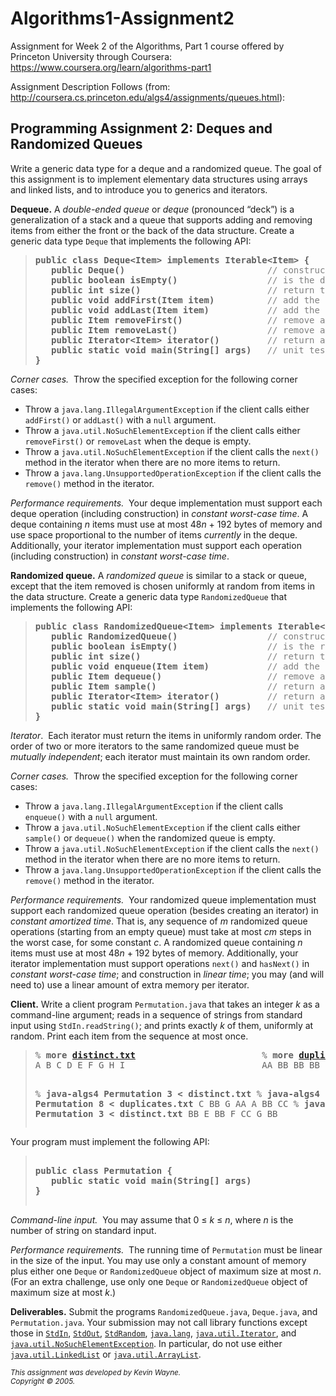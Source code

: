 # Algorithms1-Assignment2
Assignment for Week 2 of the Algorithms, Part 1 course offered by Princeton University through Coursera: https://www.coursera.org/learn/algorithms-part1

Assignment Description Follows (from: http://coursera.cs.princeton.edu/algs4/assignments/queues.html):

<h2>Programming Assignment 2: Deques and Randomized Queues</h2>
<p>

Write a generic data type for a deque and a randomized queue.
The goal of this assignment is to implement elementary data structures
using arrays and linked lists, and to introduce you to generics and
iterators.


<p>
<b>Dequeue.</b>
A <em>double-ended queue</em> or <em>deque</em> (pronounced “deck”)
is a generalization of a 
stack and a queue that supports adding and removing items 
from either the front or the back of the data structure.
Create a generic data type <code>Deque</code> that implements the following API:

<blockquote>
<pre>
<b>public class Deque&lt;Item&gt; implements Iterable&lt;Item&gt; {</b>
<b>   public Deque()                           </b><font color = gray>// construct an empty deque</font>
<b>   public boolean isEmpty()                 </b><font color = gray>// is the deque empty?</font>
<b>   public int size()                        </b><font color = gray>// return the number of items on the deque</font>
<b>   public void addFirst(Item item)          </b><font color = gray>// add the item to the front</font>
<b>   public void addLast(Item item)           </b><font color = gray>// add the item to the end</font>
<b>   public Item removeFirst()                </b><font color = gray>// remove and return the item from the front</font>
<b>   public Item removeLast()                 </b><font color = gray>// remove and return the item from the end</font>
<b>   public Iterator&lt;Item&gt; iterator()         </b><font color = gray>// return an iterator over items in order from front to end</font>
<b>   public static void main(String[] args)   </b><font color = gray>// unit testing (optional)</font>
<b>}</b>
</pre>
</blockquote>

<p><em>Corner cases.&nbsp;</em>
Throw the specified exception for the following corner cases:
<ul>
<li>Throw a <code>java.lang.IllegalArgumentException</code>
if the client calls either <code>addFirst()</code> or <code>addLast()</code>
with a <code>null</code> argument.
<li>
Throw a <code>java.util.NoSuchElementException</code>
if the client calls either <code>removeFirst()</code> or <code>removeLast</code>
when the deque is empty.
<li>
Throw a <code>java.util.NoSuchElementException</code> if the client calls the <code>next()</code>
method in the iterator when there are no more items to return.
<li>
Throw a <code>java.lang.UnsupportedOperationException</code> if the client calls
the <code>remove()</code> method in the iterator.
</ul>

<p><em>Performance requirements.&nbsp;</em>
Your deque implementation must support each deque operation (including construction)
in <em>constant worst-case time</em>.
A deque containing <em>n</em> items must use at most 48<em>n</em> + 192 bytes of memory
and use space proportional to the number of items <em>currently</em> in 
the deque.
Additionally, your iterator implementation must support
each operation (including construction) in <em>constant worst-case time</em>.

<p><b>Randomized queue.</b>
A <em>randomized queue</em> is similar to a stack or queue, except that
the item removed is chosen uniformly at random from items in
the data structure.
Create a generic data type <code>RandomizedQueue</code>
that implements the following API:

<blockquote>
<pre>
<b>public class RandomizedQueue&lt;Item&gt; implements Iterable&lt;Item&gt; {</b>
<b>   public RandomizedQueue()                 </b><font color = gray>// construct an empty randomized queue</font>
<b>   public boolean isEmpty()                 </b><font color = gray>// is the randomized queue empty?</font>
<b>   public int size()                        </b><font color = gray>// return the number of items on the randomized queue</font>
<b>   public void enqueue(Item item)           </b><font color = gray>// add the item</font>
<b>   public Item dequeue()                    </b><font color = gray>// remove and return a random item</font>
<b>   public Item sample()                     </b><font color = gray>// return a random item (but do not remove it)</font>
<b>   public Iterator&lt;Item&gt; iterator()         </b><font color = gray>// return an independent iterator over items in random order</font>
<b>   public static void main(String[] args)   </b><font color = gray>// unit testing (optional)</font>
<b>}</b>
</pre>
</blockquote>

<p><em>Iterator</em>.&nbsp;
Each iterator must return the items in uniformly random order.
The order of two or more iterators to the same randomized queue must be
<em>mutually independent</em>; each iterator must maintain its own random order.

<p><em>Corner cases.&nbsp;</em>
Throw the specified exception for the following corner cases:
<ul>
<li>
Throw a <code>java.lang.IllegalArgumentException</code> if the client calls
<code>enqueue()</code> with a <code>null</code> argument.
<li>
Throw a <code>java.util.NoSuchElementException</code>
if the client calls either <code>sample()</code> or 
<code>dequeue()</code> when the randomized queue is empty.
<li>
Throw a <code>java.util.NoSuchElementException</code> if the client calls the <code>next()</code>
method in the iterator when there are no more items to return.
<li>
Throw a <code>java.lang.UnsupportedOperationException</code> if the client calls
the <code>remove()</code> method in the iterator.
</ul>

<p><em>Performance requirements.&nbsp;</em>
Your randomized queue implementation must support each randomized queue operation   
(besides creating an iterator) in <em>constant amortized time</em>.
That is, any sequence of <em>m</em> randomized queue operations (starting from
an empty queue) must take at most <em>cm</em> steps in the worst case,
for some constant <em>c</em>.
A randomized queue containing <em>n</em> items must use at most
48<em>n</em> + 192 bytes of memory.
Additionally, your iterator implementation must support
operations <code>next()</code> and <code>hasNext()</code> in <em>constant worst-case time</em>;
and construction in <em>linear time</em>; you may (and will need to) use a
linear amount of extra memory per iterator.


<p>
<b>Client.</b>
Write a client program <code>Permutation.java</code> that takes an integer <em>k</em> as
a command-line argument; reads in a sequence of strings from standard input
using <code>StdIn.readString()</code>; and prints exactly <em>k</em> of them,
uniformly at random.
Print each item from the sequence at most once.

<blockquote>
<pre>
% <b>more <a href = "../testing/queues/distinct.txt">distinct.txt</a></b>                        % <b>more <a href = "../testing/queues/duplicates.txt">duplicates.txt</a></b>
A B C D E F G H I                          AA BB BB BB BB BB CC CC

% <b>java-algs4 Permutation 3 < distinct.txt</b>   % <b>java-algs4 Permutation 8 < duplicates.txt</b>
C                                               BB
G                                               AA
A                                               BB
                                                CC
% <b>java-algs4 Permutation 3 < distinct.txt</b>       BB
E                                               BB
F                                               CC
G                                               BB
</pre>
</blockquote>


Your program must implement the following API:

<blockquote>
<pre>
<b>
public class Permutation {
   public static void main(String[] args)
}
</b>
</pre>
</blockquote>

<p><em>Command-line input.&nbsp;</em>
You may assume that 0 &le; <em>k</em> &le; <em>n</em>,
where <em>n</em> is the number of string on standard input. 


<p><em>Performance requirements.&nbsp;</em>
The running time of <code>Permutation</code> must be linear in the size of the input.
<!-- not necessarily linear in n because the strings could be very long -->
You may use only a constant amount of memory plus either 
one <code>Deque</code> or <code>RandomizedQueue</code> object of maximum size at most <em>n</em>.
(For an extra challenge, use only one <code>Deque</code> or <code>RandomizedQueue</code>
object of maximum size at most <em>k</em>.)


<p>
<b>Deliverables.</b>
Submit the programs <code>RandomizedQueue.java</code>, <code>Deque.java</code>, and
<code>Permutation.java</code>.
Your submission may not call library functions except those in
<a href ="https://algs4.cs.princeton.edu/code/javadoc/edu/princeton/cs/algs4/StdIn.html"><code>StdIn</code></a>,
<a href ="https://algs4.cs.princeton.edu/code/javadoc/edu/princeton/cs/algs4/StdOut.html"><code>StdOut</code></a>,
<a href ="https://algs4.cs.princeton.edu/code/javadoc/edu/princeton/cs/algs4/StdRandom.html"><code>StdRandom</code></a>,
<a href = "http://docs.oracle.com/javase/8/docs/api/java/lang/package-summary.html"><code>java.lang</code></a>,
<a href = "http://docs.oracle.com/javase/8/docs/api/java/util/Iterator.html"><code>java.util.Iterator</code></a>,
and
<a href = "http://docs.oracle.com/javase/8/docs/api/java/util/NoSuchElementException.html"><code>java.util.NoSuchElementException</code></a>.
</ul>
In particular, do not use either 
<a href = "http://docs.oracle.com/javase/8/docs/api/java/util/LinkedList.html"><code>java.util.LinkedList</code></a>
or
<a href = "http://docs.oracle.com/javase/8/docs/api/java/util/ArrayList.html"><code>java.util.ArrayList</code></a>.


<p>

<ADDRESS><SMALL>
This assignment was developed by Kevin Wayne.
<br>Copyright &copy; 2005.
</SMALL>
</ADDRESS>

</BODY>
</HTML>
